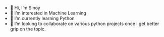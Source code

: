 - 👋 Hi, I’m Sinoy
- 👀 I’m interested in Machine Learning 
- 🌱 I’m currently learning Python 
- 💞️ I’m looking to collaborate on various python projects once i get better grip on the topic.

<!---
sinoymanna/sinoymanna is a ✨ special ✨ repository because its `README.md` (this file) appears on your GitHub profile.
You can click the Preview link to take a look at your changes.
--->
